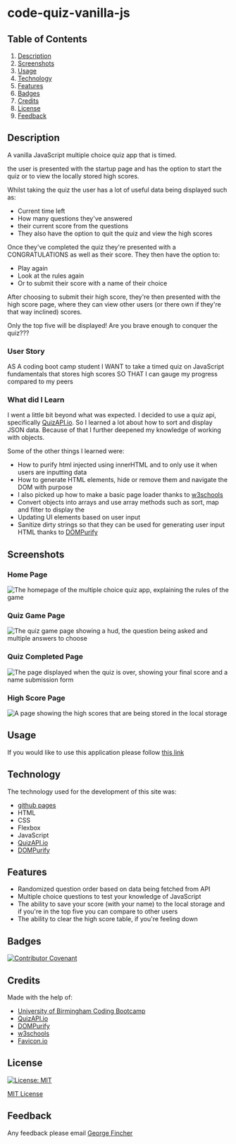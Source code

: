 # code-quiz-vanilla-js

## Table of Contents

1. [Description](#description)
2. [Screenshots](#screenshots)
3. [Usage](#usage)
4. [Technology](#technology)
5. [Features](#features)
6. [Badges](#badges)
7. [Credits](#credits)
8. [License](#license)
9. [Feedback](#feedback)

## Description

A vanilla JavaScript multiple choice quiz app that is timed.

the user is presented with the startup page and has the option to start the quiz or to view the locally stored high scores.

Whilst taking the quiz the user has a lot of useful data being displayed such as:

- Current time left
- How many questions they've answered
- their current score from the questions
- They also have the option to quit the quiz and view the high scores

Once they've completed the quiz they're presented with a CONGRATULATIONS as well as their score. They then have the option to:

- Play again
- Look at the rules again
- Or to submit their score with a name of their choice

After choosing to submit their high score, they're then presented with the high score page, where they can view other users (or there own if they're that way inclined) scores.

Only the top five will be displayed! Are you brave enough to conquer the quiz???

### User Story

AS A coding boot camp student
I WANT to take a timed quiz on JavaScript fundamentals that stores high scores
SO THAT I can gauge my progress compared to my peers

### What did I Learn

I went a little bit beyond what was expected. I decided to use a quiz api, specifically [QuizAPI.io](https://quizapi.io/). So I learned a lot about how to sort and display JSON data. Because of that I further deepened my knowledge of working with objects.

Some of the other things I learned were:

- How to purify html injected using innerHTML and to only use it when users are inputting data
- How to generate HTML elements, hide or remove them and navigate the DOM with purpose
- I also picked up how to make a basic page loader thanks to [w3schools](https://www.w3schools.com/howto/howto_css_loader.asp)
- Convert objects into arrays and use array methods such as sort, map and filter to display the
- Updating UI elements based on user input
- Sanitize dirty strings so that they can be used for generating user input HTML thanks to [DOMPurify](https://github.com/cure53/DOMPurify)

## Screenshots

### Home Page

![The homepage of the multiple choice quiz app, explaining the rules of the game](/Assets/README-imgs/quiz-intro-page-screenshot.png)

### Quiz Game Page

![The quiz game page showing a hud, the question being asked and multiple answers to choose](assets/README-imgs/quiz-game-page-screenshot.png)

### Quiz Completed Page

![The page displayed when the quiz is over, showing your final score and a name submission form](assets/README-imgs/quiz-completed-page-screenshot.png)

### High Score Page

![A page showing the high scores that are being stored in the local storage](assets/README-imgs/high-score-page-screenshot.png)

## Usage

If you would like to use this application please follow [this link]()

## Technology

The technology used for the development of this site was:

- [github pages](https://pages.github.com/)
- HTML
- CSS
- Flexbox
- JavaScript
- [QuizAPI.io](https://quizapi.io/)
- [DOMPurify](https://github.com/cure53/DOMPurify)

## Features

- Randomized question order based on data being fetched from API
- Multiple choice questions to test your knowledge of JavaScript
- The ability to save your score (with your name) to the local storage and if you're in the top five you can compare to other users
- The ability to clear the high score table, if you're feeling down

## Badges

[![Contributor Covenant](https://img.shields.io/badge/Contributor%20Covenant-2.1-4baaaa.svg)](code_of_conduct.md)

## Credits

Made with the help of:

- [University of Birmingham Coding Bootcamp](https://www.birmingham.ac.uk/postgraduate/courses/cpd/coding-boot-camp.aspx)
- [QuizAPI.io](https://quizapi.io/)
- [DOMPurify](https://github.com/cure53/DOMPurify)
- [w3schools](https://www.w3schools.com/howto/howto_css_loader.asp)
- [Favicon.io](https://favicon.io/)

## License

[![License: MIT](https://img.shields.io/badge/License-MIT-yellow.svg)](https://opensource.org/licenses/MIT)

[MIT License](/LICENSE)

## Feedback

Any feedback please email [George Fincher](mailto:finchergeorge1@gmail.com)
